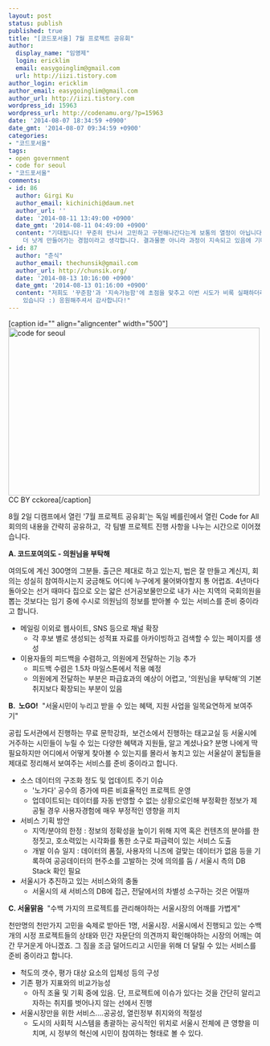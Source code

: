 ```yaml
---
layout: post
status: publish
published: true
title: "[코드포서울] 7월 프로젝트 공유회"
author:
  display_name: "임영제"
  login: ericklim
  email: easygoinglim@gmail.com
  url: http://iizi.tistory.com
author_login: ericklim
author_email: easygoinglim@gmail.com
author_url: http://iizi.tistory.com
wordpress_id: 15963
wordpress_url: http://codenamu.org/?p=15963
date: '2014-08-07 18:34:59 +0900'
date_gmt: '2014-08-07 09:34:59 +0900'
categories:
- "코드포서울"
tags:
- open government
- code for seoul
- "코드포서울"
comments:
- id: 86
  author: Girgi Ku
  author_email: kichinichi@daum.net
  author_url: ''
  date: '2014-08-11 13:49:00 +0900'
  date_gmt: '2014-08-11 04:49:00 +0900'
  content: "기대됩니다! 꾸준히 만나서 고민하고 구현해나간다는게 보통의 열정이 아닙니다만, 그런 과정들이 시민 스스로를 그리고 사회를 조금
    더 낫게 만들어가는 경험이라고 생각합니다. 결과물뿐 아니라 과정이 지속되고 있음에 기대합니다. 화이팅"
- id: 87
  author: "춘식"
  author_email: thechunsik@gmail.com
  author_url: http://chunsik.org/
  date: '2014-08-13 10:16:00 +0900'
  date_gmt: '2014-08-13 01:16:00 +0900'
  content: "저희도 '꾸준함'과 '지속가능함'에 초점을 맞추고 이번 시도가 비록 실패하더라도 두번, 세번째 시도를 이어갈 수 있도록 노력하고
    있습니다 :) 응원해주셔서 감사합니다!"
---
```

<p>[caption id="" align="aligncenter" width="500"]<img src="https://farm6.staticflickr.com/5114/14504086826_0c4abca052.jpg" alt="code for seoul" width="500" height="333" /> CC BY cckorea[/caption]</p>
<p>8월 2일 디캠프에서 열린 '7월 프로젝트 공유회'는 독일 베를린에서 열린 Code for All 회의의 내용을 간략히 공유하고,  각 팀별 프로젝트 진행 사항을 나누는 시간으로 이어졌습니다.</p>
<p><strong>A. 코드포여의도 - 의원님을 부탁해</strong></p>
<p>여의도에 계신 300명의 그분들. 출근은 제대로 하고 있는지, 법은 잘 만들고 계신지, 회의는 성실히 참여하시는지 궁금해도 어디에 누구에게 물어봐야할지 통 어렵죠. 4년마다 돌아오는 선거 때마다 집으로 오는 얇은 선거공보물만으로 내가 사는 지역의 국회의원을 뽑는 것보다는 임기 중에 수시로 의원님의 정보를 받아볼 수 있는 서비스를 준비 중이라고 합니다.</p>
<ul>
<li>메일링 이외로 웹사이트, SNS 등으로 채널 확장
<ul>
<li>각 후보 별로 생성되는 성적표 자료를 아카이빙하고 검색할 수 있는 페이지를 생성</li>
</ul>
</li>
<li>이용자들의 피드백을 수렴하고, 의원에게 전달하는 기능 추가
<ul>
<li>피드백 수렴은 1.5차 마일스톤에서 적용 예정</li>
<li>의원에게 전달하는 부분은 파급효과의 예상이 어렵고, '의원님을 부탁해'의 기본 취지보다 확장되는 부분이 있음</li>
</ul>
</li>
</ul>
<p><strong>B.  노GO!</strong>  "서울시민이 누리고 받을 수 있는 혜택, 지원 사업을 일목요연하게 보여주기"</p>
<p>공립 도서관에서 진행하는 무료 문학강좌,  보건소에서 진행하는 태교교실 등 서울시에 거주하는 시민들이 누릴 수 있는 다양한 혜택과 지원들, 알고 계셨나요? 분명 나에게 딱 필요하지만 어디에서 어떻게 찾아볼 수 있는지를 몰라서 놓치고 있는 서울살이 꿀팁들을 제대로 정리해서 보여주는 서비스를 준비 중이라고 합니다.</p>
<ul>
<li>소스 데이터의 구조화 정도 및 업데이트 주기 이슈
<ul>
<li>'노가다' 공수의 증가에 따른 비효율적인 프로젝트 운영</li>
<li>업데이트되는 데이터를 자동 반영할 수 없는 상황으로인해 부정확한 정보가 제공될 경우 사용자경험에 매우 부정적인 영향을 끼치</li>
</ul>
</li>
<li>서비스 기획 방안
<ul>
<li>지역/분야의 한정 : 정보의 정확성을 높이기 위해 지역 혹은 컨텐츠의 분야를 한정짓고, 호소력있는 시각화를 통한 소구로 파급력이 있는 서비스 도출</li>
<li>개발 이슈 일지 : 데이터의 품질, 사용자의 니즈에 걸맞는 데이터가 없음 등을 기록하여 공공데이터의 현주소를 고발하는 것에 의의를 둠 / 서울시 측의 DB Stack 확인 필요</li>
</ul>
</li>
<li>서울시가 추진하고 있는 서비스와의 충돌
<ul>
<li>서울시의 새 서비스의 DB에 접근, 전달에서의 차별성 소구하는 것은 어떨까</li>
</ul>
</li>
</ul>
<p><strong>C. 서울맑음</strong>  "수백 가지의 프로젝트를 관리해야하는 서울시장의 어깨를 가볍게"</p>
<p>천만명의 천만가지 고민을 숙제로 받아든 1명, 서울시장. 서울시에서 진행되고 있는 수백 개의 시정 프로젝트들의 상태와 민간 자문단의 의견까지 확인해야하는 시장의 어깨는 여간 무거운게 아니겠죠. 그 짐을 조금 덜어드리고 시민을 위해 더 달릴 수 있는 서비스를 준비 중이라고 합니다.</p>
<ul>
<li>척도의 갯수, 평가 대상 요소의 입체성 등의 구성</li>
<li>기존 평가 지표와의 비교가능성
<ul>
<li>아직 조율 및 기획 중에 있음. 단, 프로젝트에 이슈가 있다는 것을 간단히 알리고자하는 취지를 벗어나지 않는 선에서 진행</li>
</ul>
</li>
<li>서울시장만을 위한 서비스....공공성, 열린정부 취지와의 적절성
<ul>
<li>도시의 사회적 시스템을 총괄하는 공식적인 위치로 서울시 전체에 큰 영향을 미치며, 시 정부의 혁신에 시민이 참여하는 형태로 볼 수 있다.</li>
</ul>
</li>
</ul>
